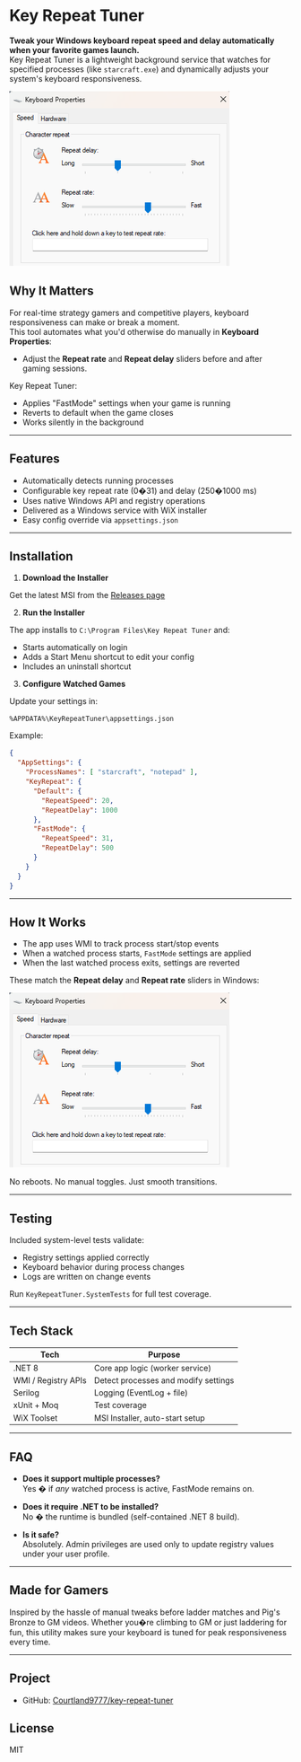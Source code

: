 # Key Repeat Tuner

**Tweak your Windows keyboard repeat speed and delay automatically when your favorite games launch.**  
Key Repeat Tuner is a lightweight background service that watches for specified processes (like `starcraft.exe`) and dynamically adjusts your system's keyboard responsiveness.

![Keyboard Properties Screenshot](KeyboardProperties.png)

## Why It Matters

For real-time strategy gamers and competitive players, keyboard responsiveness can make or break a moment.  
This tool automates what you'd otherwise do manually in **Keyboard Properties**:  
- Adjust the **Repeat rate** and **Repeat delay** sliders before and after gaming sessions.

Key Repeat Tuner:
- Applies "FastMode" settings when your game is running  
- Reverts to default when the game closes  
- Works silently in the background

---

## Features

- Automatically detects running processes
- Configurable key repeat rate (0�31) and delay (250�1000 ms)
- Uses native Windows API and registry operations
- Delivered as a Windows service with WiX installer
- Easy config override via `appsettings.json`

---

## Installation

1. **Download the Installer**

Get the latest MSI from the [Releases page](https://github.com/Courtland9777/key-repeat-tuner/releases)

2. **Run the Installer**

The app installs to `C:\Program Files\Key Repeat Tuner` and:
- Starts automatically on login
- Adds a Start Menu shortcut to edit your config
- Includes an uninstall shortcut

3. **Configure Watched Games**

Update your settings in:
```plaintext
%APPDATA%\KeyRepeatTuner\appsettings.json
```

Example:
```json
{
  "AppSettings": {
    "ProcessNames": [ "starcraft", "notepad" ],
    "KeyRepeat": {
      "Default": {
        "RepeatSpeed": 20,
        "RepeatDelay": 1000
      },
      "FastMode": {
        "RepeatSpeed": 31,
        "RepeatDelay": 500
      }
    }
  }
}
```

---

## How It Works

- The app uses WMI to track process start/stop events
- When a watched process starts, `FastMode` settings are applied
- When the last watched process exits, settings are reverted

These match the **Repeat delay** and **Repeat rate** sliders in Windows:

![Keyboard Properties Screenshot](KeyboardProperties.png)

No reboots. No manual toggles. Just smooth transitions.

---

## Testing

Included system-level tests validate:
- Registry settings applied correctly
- Keyboard behavior during process changes
- Logs are written on change events

Run `KeyRepeatTuner.SystemTests` for full test coverage.

---

## Tech Stack

| Tech                  | Purpose                                  |
|-----------------------|------------------------------------------|
| .NET 8                | Core app logic (worker service)          |
| WMI / Registry APIs   | Detect processes and modify settings     |
| Serilog               | Logging (EventLog + file)                |
| xUnit + Moq           | Test coverage                            |
| WiX Toolset           | MSI Installer, auto-start setup          |

---

## FAQ

- **Does it support multiple processes?**  
  Yes � if *any* watched process is active, FastMode remains on.

- **Does it require .NET to be installed?**  
  No � the runtime is bundled (self-contained .NET 8 build).

- **Is it safe?**  
  Absolutely. Admin privileges are used only to update registry values under your user profile.

---

## Made for Gamers

Inspired by the hassle of manual tweaks before ladder matches and Pig's Bronze to GM videos. 
Whether you�re climbing to GM or just laddering for fun, this utility makes sure your keyboard is tuned for peak responsiveness every time.

---

## Project

- GitHub: [Courtland9777/key-repeat-tuner](https://github.com/Courtland9777/key-repeat-tuner)

## License

MIT
